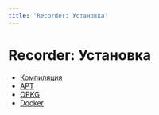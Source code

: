 ```yaml
---
title: 'Recorder: Установка'
---
```


# Recorder: Установка

- [Компиляция](/recorder/installation/build/)
- [APT](/recorder/installation/apt/)
- [OPKG](/recorder/installation/opkg/)
- [Docker](/recorder/installation/docker/)
